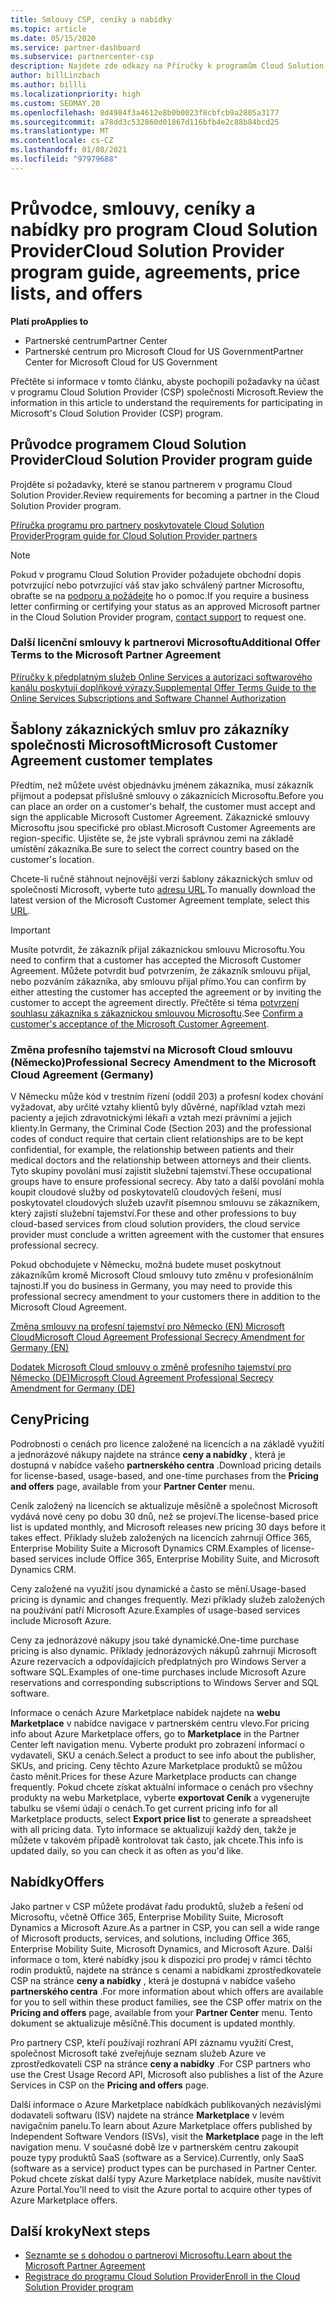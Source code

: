 ```yaml
---
title: Smlouvy CSP, ceníky a nabídky
ms.topic: article
ms.date: 05/15/2020
ms.service: partner-dashboard
ms.subservice: partnercenter-csp
description: Najdete zde odkazy na Příručky k programům Cloud Solution Provider, partnerské smlouvy, smlouvy zákazníka, ceníky a nabídky.
author: billLinzbach
ms.author: billli
ms.localizationpriority: high
ms.custom: SEOMAY.20
ms.openlocfilehash: 8d4984f3a4612e8b0b0023f8cbfcb9a2805a3177
ms.sourcegitcommit: a78dd3c532860d01867d116bfb4e2c88b84bcd25
ms.translationtype: MT
ms.contentlocale: cs-CZ
ms.lasthandoff: 01/08/2021
ms.locfileid: "97979688"
---
```

# <a name="cloud-solution-provider-program-guide-agreements-price-lists-and-offers"></a><span data-ttu-id="996e1-103">Průvodce, smlouvy, ceníky a nabídky pro program Cloud Solution Provider</span><span class="sxs-lookup"><span data-stu-id="996e1-103">Cloud Solution Provider program guide, agreements, price lists, and offers</span></span>

<span data-ttu-id="996e1-104">**Platí pro**</span><span class="sxs-lookup"><span data-stu-id="996e1-104">**Applies to**</span></span>

- <span data-ttu-id="996e1-105">Partnerské centrum</span><span class="sxs-lookup"><span data-stu-id="996e1-105">Partner Center</span></span>
- <span data-ttu-id="996e1-106">Partnerské centrum pro Microsoft Cloud for US Government</span><span class="sxs-lookup"><span data-stu-id="996e1-106">Partner Center for Microsoft Cloud for US Government</span></span>


<span data-ttu-id="996e1-107">Přečtěte si informace v tomto článku, abyste pochopili požadavky na účast v programu Cloud Solution Provider (CSP) společnosti Microsoft.</span><span class="sxs-lookup"><span data-stu-id="996e1-107">Review the information in this article to understand the requirements for participating in Microsoft's Cloud Solution Provider (CSP) program.</span></span>

## <a name="cloud-solution-provider-program-guide"></a><span data-ttu-id="996e1-108">Průvodce programem Cloud Solution Provider</span><span class="sxs-lookup"><span data-stu-id="996e1-108">Cloud Solution Provider program guide</span></span>

<span data-ttu-id="996e1-109">Projděte si požadavky, které se stanou partnerem v programu Cloud Solution Provider.</span><span class="sxs-lookup"><span data-stu-id="996e1-109">Review requirements for becoming a partner in the Cloud Solution Provider program.</span></span>

[<span data-ttu-id="996e1-110">Příručka programu pro partnery poskytovatele Cloud Solution Provider</span><span class="sxs-lookup"><span data-stu-id="996e1-110">Program guide for Cloud Solution Provider partners</span></span>](https://go.microsoft.com/fwlink/p/?LinkId=617100)

>[!Note]
><span data-ttu-id="996e1-111">Pokud v programu Cloud Solution Provider požadujete obchodní dopis potvrzující nebo potvrzující váš stav jako schválený partner Microsoftu, obraťte se na [podporu a požádejte](https://partner.microsoft.com/pcv/servicerequests/create) ho o pomoc.</span><span class="sxs-lookup"><span data-stu-id="996e1-111">If you require a business letter confirming or certifying your status as an approved Microsoft partner in the Cloud Solution Provider program, [contact support](https://partner.microsoft.com/pcv/servicerequests/create) to request one.</span></span>

### <a name="additional-offer-terms-to-the-microsoft-partner-agreement"></a><span data-ttu-id="996e1-112">Další licenční smlouvy k partnerovi Microsoftu</span><span class="sxs-lookup"><span data-stu-id="996e1-112">Additional Offer Terms to the Microsoft Partner Agreement</span></span>

[<span data-ttu-id="996e1-113">Příručky k předplatným služeb Online Services a autorizaci softwarového kanálu poskytují doplňkové výrazy.</span><span class="sxs-lookup"><span data-stu-id="996e1-113">Supplemental Offer Terms Guide to the Online Services Subscriptions and Software Channel Authorization</span></span>](https://query.prod.cms.rt.microsoft.com/cms/api/am/binary/RE3NOo7)

## <a name="microsoft-customer-agreement-customer-templates"></a><span data-ttu-id="996e1-114">Šablony zákaznických smluv pro zákazníky společnosti Microsoft</span><span class="sxs-lookup"><span data-stu-id="996e1-114">Microsoft Customer Agreement customer templates</span></span>

<span data-ttu-id="996e1-115">Předtím, než můžete uvést objednávku jménem zákazníka, musí zákazník přijmout a podepsat příslušné smlouvy o zákaznících Microsoftu.</span><span class="sxs-lookup"><span data-stu-id="996e1-115">Before you can place an order on a customer's behalf, the customer must accept and sign the applicable Microsoft Customer Agreement.</span></span> <span data-ttu-id="996e1-116">Zákaznické smlouvy Microsoftu jsou specifické pro oblast.</span><span class="sxs-lookup"><span data-stu-id="996e1-116">Microsoft Customer Agreements are region-specific.</span></span> <span data-ttu-id="996e1-117">Ujistěte se, že jste vybrali správnou zemi na základě umístění zákazníka.</span><span class="sxs-lookup"><span data-stu-id="996e1-117">Be sure to select the correct country based on the customer's location.</span></span>

<span data-ttu-id="996e1-118">Chcete-li ručně stáhnout nejnovější verzi šablony zákaznických smluv od společnosti Microsoft, vyberte tuto [adresu URL](https://aka.ms/customeragreement).</span><span class="sxs-lookup"><span data-stu-id="996e1-118">To manually download the latest version of the Microsoft Customer Agreement template, select this [URL](https://aka.ms/customeragreement).</span></span>

>[!IMPORTANT]
><span data-ttu-id="996e1-119">Musíte potvrdit, že zákazník přijal zákaznickou smlouvu Microsoftu.</span><span class="sxs-lookup"><span data-stu-id="996e1-119">You need to confirm that a customer has accepted the Microsoft Customer Agreement.</span></span> <span data-ttu-id="996e1-120">Můžete potvrdit buď potvrzením, že zákazník smlouvu přijal, nebo pozváním zákazníka, aby smlouvu přijal přímo.</span><span class="sxs-lookup"><span data-stu-id="996e1-120">You can confirm by either attesting the customer has accepted the agreement or by inviting the customer to accept the agreement directly.</span></span> <span data-ttu-id="996e1-121">Přečtěte si téma [potvrzení souhlasu zákazníka s zákaznickou smlouvou Microsoftu](confirm-customer-agreement.md).</span><span class="sxs-lookup"><span data-stu-id="996e1-121">See [Confirm a customer's acceptance of the Microsoft Customer Agreement](confirm-customer-agreement.md).</span></span>

### <a name="professional-secrecy-amendment-to-the-microsoft-cloud-agreement-germany"></a><span data-ttu-id="996e1-122">Změna profesního tajemství na Microsoft Cloud smlouvu (Německo)</span><span class="sxs-lookup"><span data-stu-id="996e1-122">Professional Secrecy Amendment to the Microsoft Cloud Agreement (Germany)</span></span>

<span data-ttu-id="996e1-123">V Německu může kód v trestním řízení (oddíl 203) a profesní kodex chování vyžadovat, aby určité vztahy klientů byly důvěrné, například vztah mezi pacienty a jejich zdravotnickými lékaři a vztah mezi právními a jejich klienty.</span><span class="sxs-lookup"><span data-stu-id="996e1-123">In Germany, the Criminal Code (Section 203) and the professional codes of conduct require that certain client relationships are to be kept confidential, for example, the relationship between patients and their medical doctors and the relationship between attorneys and their clients.</span></span> <span data-ttu-id="996e1-124">Tyto skupiny povolání musí zajistit služební tajemství.</span><span class="sxs-lookup"><span data-stu-id="996e1-124">These occupational groups have to ensure professional secrecy.</span></span> <span data-ttu-id="996e1-125">Aby tato a další povolání mohla koupit cloudové služby od poskytovatelů cloudových řešení, musí poskytovatel cloudových služeb uzavřít písemnou smlouvu se zákazníkem, který zajistí služební tajemství.</span><span class="sxs-lookup"><span data-stu-id="996e1-125">For these and other professions to buy cloud-based services from cloud solution providers, the cloud service provider must conclude a written agreement with the customer that ensures professional secrecy.</span></span>

<span data-ttu-id="996e1-126">Pokud obchodujete v Německu, možná budete muset poskytnout zákazníkům kromě Microsoft Cloud smlouvy tuto změnu v profesionálním tajnosti.</span><span class="sxs-lookup"><span data-stu-id="996e1-126">If you do business in Germany, you may need to provide this professional secrecy amendment to your customers there in addition to the Microsoft Cloud Agreement.</span></span>

[<span data-ttu-id="996e1-127">Změna smlouvy na profesní tajemství pro Německo (EN) Microsoft Cloud</span><span class="sxs-lookup"><span data-stu-id="996e1-127">Microsoft Cloud Agreement Professional Secrecy Amendment for Germany (EN)</span></span>](https://go.microsoft.com/fwlink/?linkid=2030827&clcid=0x409)

[<span data-ttu-id="996e1-128">Dodatek Microsoft Cloud smlouvy o změně profesního tajemství pro Německo (DE)</span><span class="sxs-lookup"><span data-stu-id="996e1-128">Microsoft Cloud Agreement Professional Secrecy Amendment for Germany (DE)</span></span>](https://go.microsoft.com/fwlink/?linkid=2030827&clcid=0x407)

## <a name="pricing"></a><span data-ttu-id="996e1-129">Ceny</span><span class="sxs-lookup"><span data-stu-id="996e1-129">Pricing</span></span>

<span data-ttu-id="996e1-130">Podrobnosti o cenách pro licence založené na licencích a na základě využití a jednorázové nákupy najdete na stránce **ceny a nabídky** , která je dostupná v nabídce vašeho **partnerského centra** .</span><span class="sxs-lookup"><span data-stu-id="996e1-130">Download pricing details for license-based, usage-based, and one-time purchases from the **Pricing and offers** page, available from your **Partner Center** menu.</span></span>

<span data-ttu-id="996e1-131">Ceník založený na licencích se aktualizuje měsíčně a společnost Microsoft vydává nové ceny po dobu 30 dnů, než se projeví.</span><span class="sxs-lookup"><span data-stu-id="996e1-131">The license-based price list is updated monthly, and Microsoft releases new pricing 30 days before it takes effect.</span></span> <span data-ttu-id="996e1-132">Příklady služeb založených na licencích zahrnují Office 365, Enterprise Mobility Suite a Microsoft Dynamics CRM.</span><span class="sxs-lookup"><span data-stu-id="996e1-132">Examples of license-based services include Office 365, Enterprise Mobility Suite, and Microsoft Dynamics CRM.</span></span> 

<span data-ttu-id="996e1-133">Ceny založené na využití jsou dynamické a často se mění.</span><span class="sxs-lookup"><span data-stu-id="996e1-133">Usage-based pricing is dynamic and changes frequently.</span></span> <span data-ttu-id="996e1-134">Mezi příklady služeb založených na používání patří Microsoft Azure.</span><span class="sxs-lookup"><span data-stu-id="996e1-134">Examples of usage-based services include Microsoft Azure.</span></span>

<span data-ttu-id="996e1-135">Ceny za jednorázové nákupy jsou také dynamické.</span><span class="sxs-lookup"><span data-stu-id="996e1-135">One-time purchase pricing is also dynamic.</span></span> <span data-ttu-id="996e1-136">Příklady jednorázových nákupů zahrnují Microsoft Azure rezervacích a odpovídajících předplatných pro Windows Server a software SQL.</span><span class="sxs-lookup"><span data-stu-id="996e1-136">Examples of one-time purchases include Microsoft Azure reservations and corresponding subscriptions to Windows Server and SQL software.</span></span>

<span data-ttu-id="996e1-137">Informace o cenách Azure Marketplace nabídek najdete na **webu Marketplace** v nabídce navigace v partnerském centru vlevo.</span><span class="sxs-lookup"><span data-stu-id="996e1-137">For pricing info about Azure Marketplace offers, go to **Marketplace** in the Partner Center left navigation menu.</span></span> <span data-ttu-id="996e1-138">Vyberte produkt pro zobrazení informací o vydavateli, SKU a cenách.</span><span class="sxs-lookup"><span data-stu-id="996e1-138">Select a product to see info about the publisher, SKUs, and pricing.</span></span> <span data-ttu-id="996e1-139">Ceny těchto Azure Marketplace produktů se můžou často měnit.</span><span class="sxs-lookup"><span data-stu-id="996e1-139">Prices for these Azure Marketplace products can change frequently.</span></span> <span data-ttu-id="996e1-140">Pokud chcete získat aktuální informace o cenách pro všechny produkty na webu Marketplace, vyberte **exportovat Ceník** a vygenerujte tabulku se všemi údaji o cenách.</span><span class="sxs-lookup"><span data-stu-id="996e1-140">To get current pricing info for all Marketplace products, select **Export price list** to generate a spreadsheet with all pricing data.</span></span> <span data-ttu-id="996e1-141">Tyto informace se aktualizují každý den, takže je můžete v takovém případě kontrolovat tak často, jak chcete.</span><span class="sxs-lookup"><span data-stu-id="996e1-141">This info is updated daily, so you can check it as often as you'd like.</span></span>

## <a name="offers"></a><span data-ttu-id="996e1-142">Nabídky</span><span class="sxs-lookup"><span data-stu-id="996e1-142">Offers</span></span>

<span data-ttu-id="996e1-143">Jako partner v CSP můžete prodávat řadu produktů, služeb a řešení od Microsoftu, včetně Office 365, Enterprise Mobility Suite, Microsoft Dynamics a Microsoft Azure.</span><span class="sxs-lookup"><span data-stu-id="996e1-143">As a partner in CSP, you can sell a wide range of Microsoft products, services, and solutions, including Office 365, Enterprise Mobility Suite, Microsoft Dynamics, and Microsoft Azure.</span></span> <span data-ttu-id="996e1-144">Další informace o tom, které nabídky jsou k dispozici pro prodej v rámci těchto rodin produktů, najdete na stránce s cenami a nabídkami zprostředkovatele CSP na stránce **ceny a nabídky** , která je dostupná v nabídce vašeho **partnerského centra** .</span><span class="sxs-lookup"><span data-stu-id="996e1-144">For more information about which offers are available for you to sell within these product families, see the CSP offer matrix on the **Pricing and offers** page, available from your **Partner Center** menu.</span></span> <span data-ttu-id="996e1-145">Tento dokument se aktualizuje měsíčně.</span><span class="sxs-lookup"><span data-stu-id="996e1-145">This document is updated monthly.</span></span>

<span data-ttu-id="996e1-146">Pro partnery CSP, kteří používají rozhraní API záznamu využití Crest, společnost Microsoft také zveřejňuje seznam služeb Azure ve zprostředkovateli CSP na stránce **ceny a nabídky** .</span><span class="sxs-lookup"><span data-stu-id="996e1-146">For CSP partners who use the Crest Usage Record API, Microsoft also publishes a list of the Azure Services in CSP on the **Pricing and offers** page.</span></span>

<span data-ttu-id="996e1-147">Další informace o Azure Marketplace nabídkách publikovaných nezávislými dodavateli softwaru (ISV) najdete na stránce **Marketplace** v levém navigačním panelu.</span><span class="sxs-lookup"><span data-stu-id="996e1-147">To learn about Azure Marketplace offers published by Independent Software Vendors  (ISVs), visit the **Marketplace** page in the left navigation menu.</span></span> <span data-ttu-id="996e1-148">V současné době lze v partnerském centru zakoupit pouze typy produktů SaaS (software as a Service).</span><span class="sxs-lookup"><span data-stu-id="996e1-148">Currently, only SaaS (software as a service) product types can be purchased in Partner Center.</span></span> <span data-ttu-id="996e1-149">Pokud chcete získat další typy Azure Marketplace nabídek, musíte navštívit Azure Portal.</span><span class="sxs-lookup"><span data-stu-id="996e1-149">You'll need to visit the Azure portal to acquire other types of Azure Marketplace offers.</span></span>

## <a name="next-steps"></a><span data-ttu-id="996e1-150">Další kroky</span><span class="sxs-lookup"><span data-stu-id="996e1-150">Next steps</span></span>

- [<span data-ttu-id="996e1-151">Seznamte se s dohodou o partnerovi Microsoftu.</span><span class="sxs-lookup"><span data-stu-id="996e1-151">Learn about the Microsoft Partner Agreement</span></span>](microsoft-partner-agreement.md)
- [<span data-ttu-id="996e1-152">Registrace do programu Cloud Solution Provider</span><span class="sxs-lookup"><span data-stu-id="996e1-152">Enroll in the Cloud Solution Provider program</span></span>](enrolling-in-the-csp-program.md)
